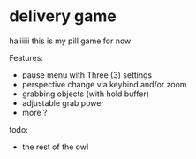 # delivery game
 
haiiiiii    this is my pill game for now

Features:
- pause menu with Three (3) settings
- perspective change via keybind and/or zoom
- grabbing objects (with hold buffer)
- adjustable grab power
- more ?

todo:
- the rest of the owl
